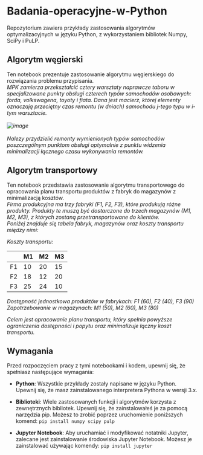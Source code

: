 # Badania-operacyjne-w-Python

Repozytorium zawiera przykłady zastosowania algorytmów optymalizacyjnych w języku Python, z wykorzystaniem bibliotek Numpy, SciPy i PuLP.

## Algorytm węgierski
Ten notebook prezentuje zastosowanie algorytmu węgierskiego do rozwiązania problemu przypisania. <br>
*MPK zamierza przekształcić cztery warsztaty naprawcze taboru w specjalizowane punkty obsługi czterech typów samochodów osobowych: forda, volkswagena, toyoty i fiata. Dana jest macierz, której elementy oznaczają przeciętny czas remontu (w dniach) samochodu j-tego typu w i-tym warsztacie. <br><br>
![image](https://github.com/PeWeX47/Badania-operacyjne-w-Python/assets/93322616/8ea7ca15-10c6-4b12-99d4-36391d731971)
<br><br>
Nalezy przydzielić remonty wymienionych typów samochodów poszczególnym punktom obsługi optymalnie z punktu widzenia minimalizacji łącznego czasu wykonywania remontów.*

## Algorytm transportowy
Ten notebook przedstawia zastosowanie algorytmu transportowego do opracowania planu transportu produktów z fabryk do magazynów z minimalizacją kosztów. <br>
*Firma produkcyjna ma trzy fabryki (F1, F2, F3), które produkują różne produkty. Produkty te muszą być dostarczone do trzech magazynów (M1, M2, M3), z których zostaną przetransportowane do klientów. <br>
Poniżej znajduje się tabela fabryk, magazynów oraz koszty transportu między nimi:*

*Koszty transportu:*

|    | M1 | M2 | M3 |
|----|----|----|----|
| F1 | 10 | 20 | 15 |   
| F2 | 18 | 12 | 20 |   
| F3 | 25 | 24 | 10 |   

*Dostępność jednostkowa produktów w fabrykach: F1 (60), F2 (40), F3 (90)* <br>
*Zapotrzebowanie w magazynach: M1 (50), M2 (60), M3 (80)*

*Celem jest opracowanie planu transportu, który spełnia powyższe ograniczenia dostępności i popytu oraz minimalizuje łączny koszt transportu.*

## Wymagania
Przed rozpoczęciem pracy z tymi notebookami i kodem, upewnij się, że spełniasz następujące wymagania:

- **Python**: Wszystkie przykłady zostały napisane w języku Python. Upewnij się, że masz zainstalowanego interpretera Pythona w wersji 3.x.

- **Biblioteki**: Wiele zastosowanych funkcji i algorytmów korzysta z zewnętrznych bibliotek. Upewnij się, że zainstalowałeś je za pomocą narzędzia pip. Możesz to zrobić poprzez uruchomienie poniższych komend:
`
pip install numpy scipy pulp
`
- **Jupyter Notebook**: Aby uruchamiać i modyfikować notatniki Jupyter, zalecane jest zainstalowanie środowiska Jupyter Notebook. Możesz je zainstalować używając komendy:
`pip install jupyter
`

